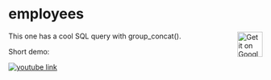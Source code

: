 # employees

<div width="100%">
    <a href='https://play.google.com/store/apps/details?id=com.pratclot.employees&pcampaignid=pcampaignidMKT-Other-global-all-co-prtnr-py-PartBadge-Mar2515-1'><img alt='Get it on Google Play' src='https://play.google.com/intl/en_us/badges/static/images/badges/en_badge_web_generic.png' height="50" align="right"/></a>
</div>

This one has a cool SQL query with group_concat().

Short demo:

[![youtube link](https://img.youtube.com/vi/wgyMSJ12cSQ/0.jpg)](https://www.youtube.com/watch?v=wgyMSJ12cSQ)
